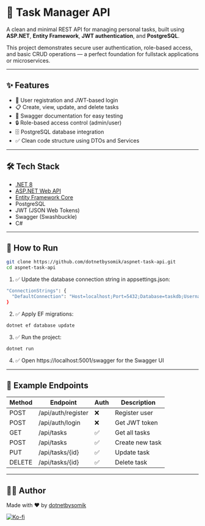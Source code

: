 # 📝 Task Manager API
A clean and minimal REST API for managing personal tasks, built using **ASP.NET**, **Entity Framework**, **JWT authentication**, and **PostgreSQL**.

This project demonstrates secure user authentication, role-based access, and basic CRUD operations — a perfect foundation for fullstack applications or microservices.

---

## ✨ Features

- 🔐 User registration and JWT-based login
- 📋 Create, view, update, and delete tasks
- 🧾 Swagger documentation for easy testing
- 🔒 Role-based access control (admin/user)
- 🗄️ PostgreSQL database integration
- ✅ Clean code structure using DTOs and Services

---

## 🛠 Tech Stack

- [.NET 8](https://dotnet.microsoft.com/en-us/)
- [ASP.NET Web API](https://learn.microsoft.com/en-us/aspnet/core/web-api/)
- [Entity Framework Core](https://learn.microsoft.com/en-us/ef/core/)
- PostgreSQL
- JWT (JSON Web Tokens)
- Swagger (Swashbuckle)
- C#

---

## 🚀 How to Run

```bash
git clone https://github.com/dotnetbysomik/aspnet-task-api.git
cd aspnet-task-api
```
1. ✅ Update the database connection string in appsettings.json:
```bash
"ConnectionStrings": {
  "DefaultConnection": "Host=localhost;Port=5432;Database=taskdb;Username=postgres;Password=yourpassword"
}
```
2. ✅ Apply EF migrations:
```bash
dotnet ef database update
```
3. ✅ Run the project:
```bash
dotnet run
```
4. ✅ Open https://localhost:5001/swagger for the Swagger UI
---

## 🔐 Example Endpoints

| Method | Endpoint           | Auth | Description        |
|--------|--------------------|------|--------------------|
| POST   | /api/auth/register | ❌   | Register user      |
| POST   | /api/auth/login    | ❌   | Get JWT token      |
| GET    | /api/tasks         | ✅   | Get all tasks      |
| POST   | /api/tasks         | ✅   | Create new task    |
| PUT    | /api/tasks/{id}    | ✅   | Update task        |
| DELETE | /api/tasks/{id}    | ✅   | Delete task        |

---

## 👩‍💻 Author

Made with ❤️ by [dotnetbysomik](https://github.com/dotnetbysomik)

[![Ko-fi](https://ko-fi.com/img/githubbutton_sm.svg)](https://ko-fi.com/dotnetbysomik)
